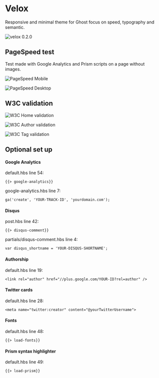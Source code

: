# Velox

Responsive and minimal theme for Ghost focus on speed, typography and semantic.

![velox 0.2.0](https://raw.githubusercontent.com/dreyacosta/velox/ghost-0.5.0/screenshots/velox-0.2.0-preview.jpg)

## PageSpeed test
Test made with Google Analytics and Prism scripts on a page without images.

![PageSpeed Mobile](https://raw.githubusercontent.com/dreyacosta/velox/ghost-0.5.0/screenshots/pagespeed-mobile.jpg)

![PageSpeed Desktop](https://raw.githubusercontent.com/dreyacosta/velox/ghost-0.5.0/screenshots/pagespeed-desktop.jpg)

## W3C validation

![W3C Home validation](https://raw.githubusercontent.com/dreyacosta/velox/ghost-0.5.0/screenshots/w3c-markup-home.jpg)

![W3C Author validation](https://raw.githubusercontent.com/dreyacosta/velox/ghost-0.5.0/screenshots/w3c-markup-author.jpg)

![W3C Tag validation](https://raw.githubusercontent.com/dreyacosta/velox/ghost-0.5.0/screenshots/w3c-markup-tag.jpg)

## Optional set up

#### Google Analytics
default.hbs line 54:
```
{{> google-analytics}}
```
google-analytics.hbs line 7:
```
ga('create', 'YOUR-TRACK-ID', 'yourdomain.com');
```

#### Disqus
post.hbs line 42:
```
{{> disqus-comment}}
```
partials/disqus-comment.hbs line 4:
```
var disqus_shortname = 'YOUR-DISQUS-SHORTNAME';
```

#### Authorship
default.hbs line 19:
```
<link rel="author" href="//plus.google.com/YOUR-ID?rel=author" />
```

#### Twitter cards
default.hbs line 28:
```
<meta name="twitter:creator" content="@yourTwitterUsername">
```

#### Fonts
default.hbs line 48:
```
{{> load-fonts}}
```

#### Prism syntax highlighter
default.hbs line 49:
```
{{> load-prism}}
```